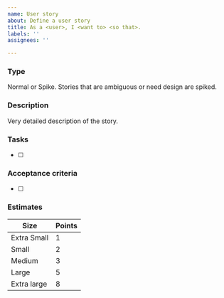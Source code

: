 ```yaml
---
name: User story
about: Define a user story
title: As a <user>, I <want to> <so that>.
labels: ''
assignees: ''

---
```


### Type
Normal or Spike.
Stories that are ambiguous or need design are spiked.

### Description
Very detailed description of the story.

### Tasks
- [ ]

### Acceptance criteria
- [ ] 

### Estimates
| **Size**    | **Points** |
|-------------|------------|
| Extra Small | 1          |
| Small       | 2          |
| Medium      | 3          |
| Large       | 5          |
| Extra large | 8          |
